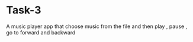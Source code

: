 # Task-3
A music player app that choose music from the file and then play , pause , go to forward and backward
